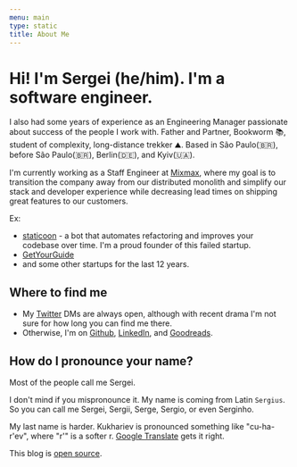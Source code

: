 ```yaml
---
menu: main
type: static
title: About Me
---
```


# Hi! I'm Sergei (he/him). I'm a software engineer.

I also had some years of experience as an Engineering Manager passionate about success of the people I work with. 
Father and Partner, Bookworm 📚, student of complexity, long-distance trekker ⛰. 
Based in São Paulo(🇧🇷), before São Paulo(🇧🇷), Berlin(🇩🇪), and Kyiv(🇺🇦).

I'm currently working as a Staff Engineer at [Mixmax](https://www.mixmax.com/), where my goal is to transition the 
company away from our distributed monolith and simplify our stack and developer experience while decreasing lead times 
on shipping great features to our customers.

Ex:
- [staticoon](https://staticoon.com) - a bot that automates refactoring and improves your codebase over time. I'm a
  proud founder of this failed startup.
- [GetYourGuide](https://inside.getyourguide.com/) 
- and some other startups for the last 12 years.

## Where to find me
* My [Twitter](https://twitter.com/sergei_tweets) DMs are always open, although with recent drama I'm not sure for how
  long you can find me there.
* Otherwise, I'm on [Github](https://github.com/sergekukharev/), [LinkedIn](https://www.linkedin.com/in/sergekukharev/), 
  and [Goodreads](https://www.goodreads.com/user/show/63030634-sergei-kukharev).

## How do I pronounce your name?
Most of the people call me Sergei.

I don't mind if you mispronounce it. My name is coming from Latin `Sergius`. So you can call me Sergei, Sergii, Serge, Sergio, or even Serginho.

My last name is harder. Kukhariev is pronounced something like "cu-ha-r'ev", where "r'" is a softer r.
[Google Translate](https://translate.google.com/?sl=uk&tl=en&text=%D0%BA%D1%83%D1%85%D0%B0%D1%80%D1%94%D0%B2&op=translate)
gets it right.


This blog is [open source](https://github.com/sergekukharev/sergeicodes). 
